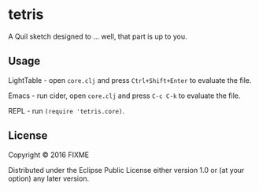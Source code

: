 # tetris

A Quil sketch designed to ... well, that part is up to you.

## Usage

LightTable - open `core.clj` and press `Ctrl+Shift+Enter` to evaluate the file.

Emacs - run cider, open `core.clj` and press `C-c C-k` to evaluate the file.

REPL - run `(require 'tetris.core)`.

## License

Copyright © 2016 FIXME

Distributed under the Eclipse Public License either version 1.0 or (at
your option) any later version.
